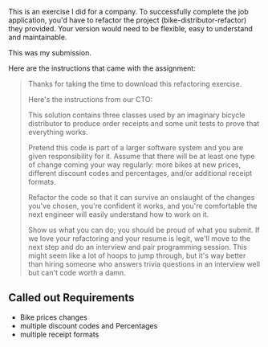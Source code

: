 This is an exercise I did for a company. To successfully complete the job application, you'd have to refactor the project (bike-distributor-refactor) they provided. Your version would need to be flexible, easy to understand and maintainable. 

This was my submission.

Here are the instructions that came with the assignment:
> 
> Thanks for taking the time to download this refactoring exercise. 
> 
> Here's the instructions from our CTO:
> 
> This solution contains three classes used by an imaginary bicycle distributor to produce order receipts and some unit tests to prove that everything works.
> 
> Pretend this code is part of a larger software system and you are given responsibility for it. Assume that there will be at least one type of change coming your way regularly: more bikes at new prices, different discount codes and percentages, and/or additional receipt formats.
> 
> Refactor the code so that it can survive an onslaught of the changes you've chosen, you're confident it works, and you're comfortable the next engineer will easily understand how to work on it.
> 
> Show us what you can do; you should be proud of what you submit. If we love your refactoring and your resume is legit, we'll move to the next step and do an interview and pair programming session. This might seem like a lot of hoops to jump through, but it's way better than hiring someone who answers trivia questions in an interview well but can't code worth a damn.


Called out Requirements
-----------------------------
- Bike prices changes
- multiple discount codes and Percentages
- multiple receipt formats
